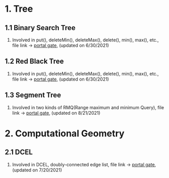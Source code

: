 # 1. Tree

## 1.1 Binary Search Tree

1. Involved in put(), deleteMin(), deleteMax(), delete(), min(), max(), etc., file link -> [portal gate](https://github.com/fengkeyleaf/DataStructure/blob/main/RedBlackTree/myLibraries/util/tree/BinarySearchTree.java), (updated on 6/30/2021)

## 1.2 Red Black Tree

1. Involved in put(), deleteMin(), deleteMax(), delete(), min(), max(), etc., file link -> [portal gate](https://github.com/fengkeyleaf/DataStructure/blob/main/RedBlackTree/myLibraries/util/tree/RedBlackTree.java), (updated on 6/30/2021)

## 1.3 Segment Tree

1. Involved in two kinds of RMQ(Range maximum and minimum Query), file link -> [portal gate](https://github.com/fengkeyleaf/DataStructure/blob/main/SegmentTree/myLibraries/util/tree/SegmentTree.java), (updated on 8/21/2021)

# 2. Computational Geometry

## 2.1 DCEL

1. Involved in DCEL, doubly-connected edge list, file link -> [portal gate](https://github.com/fengkeyleaf/Algorithm/tree/main/ComputationalGeometry/ApplicationOfTriangulation/myLibraries/util/geometry/DCEL), (updated on 7/20/2021)
